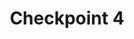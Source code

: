 ---
layout: default
title: Checkpoint 4
nav_order: 4
parent: Checkpoints
grand_parent: Botlab
last_modified_at: 2023-11-30 14:37:48 -0500
---